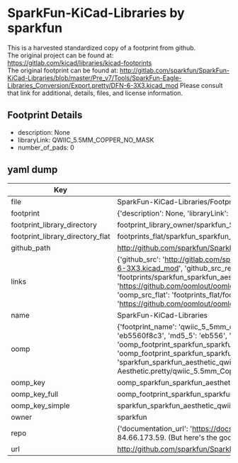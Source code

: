 # SparkFun-KiCad-Libraries by sparkfun  
This is a harvested standardized copy of a footprint from github.  
The original project can be found at:  
https://gitlab.com/kicad/libraries/kicad-footprints  
The original footprint can be found at:
http://gitlab.com/sparkfun/SparkFun-KiCad-Libraries/blob/master/Pre_v7/Tools/SparkFun-Eagle-Libraries_Conversion/Export.pretty/DFN-6-3X3.kicad_mod
Please consult that link for additional, details, files, and license information.  
## Footprint Details
* description: None  
* libraryLink: QWIIC_5.5MM_COPPER_NO_MASK  
* number_of_pads: 0  
## yaml dump  
| Key | Value |  
| --- | --- |  
| file | SparkFun-KiCad-Libraries/Footprints/SparkFun-Aesthetic.pretty/qwiic_5.5mm_Copper_No_Mask.kicad_mod |  
| footprint | {'description': None, 'libraryLink': 'QWIIC_5.5MM_COPPER_NO_MASK', 'number_of_pads': 0} |  
| footprint_library_directory | footprint_library_owner/sparkfun_SparkFun-KiCad-Libraries |  
| footprint_library_directory_flat | footprints_flat/sparkfun_sparkfun_aesthetic_qwiic_5_5mm_copper_no_mask/working |  
| github_path | http://github.com/sparkfun/SparkFun-KiCad-Libraries/blob/master/Footprints/SparkFun-Aesthetic.pretty/qwiic_5.5mm_Copper_No_Mask.kicad_mod |  
| links | {'github_src': 'http://gitlab.com/sparkfun/SparkFun-KiCad-Libraries/blob/master/Pre_v7/Tools/SparkFun-Eagle-Libraries_Conversion/Export.pretty/DFN-6-3X3.kicad_mod', 'github_src_repo': 'https://gitlab.com/kicad/libraries/kicad-footprints', 'oomp_bot': 'footprints/sparkfun_sparkfun_aesthetic_qwiic_5_5mm_copper_no_mask/working', 'oomp_bot_github': 'https://github.com/oomlout/oomlout_oomp_footprint_bot/tree/main/footprints/sparkfun_sparkfun_aesthetic_qwiic_5_5mm_copper_no_mask/working', 'oomp_src_flat': 'footprints_flat/footprints_flat/sparkfun_sparkfun_aesthetic_qwiic_5_5mm_copper_no_mask/working', 'oomp_src_flat_github': 'https://github.com/oomlout/oomlout_oomp_footprint_src/tree/main/footprints_flat/sparkfun_sparkfun_aesthetic_qwiic_5_5mm_copper_no_mask/working'} |  
| name | SparkFun-KiCad-Libraries |  
| oomp | {'footprint_name': 'qwiic_5_5mm_copper_no_mask', 'library_name': 'sparkfun_aesthetic', 'md5': 'eb5560f8c39625c4e4f0909671d3d6fe', 'md5_10': 'eb5560f8c3', 'md5_5': 'eb556', 'md5_6': 'eb5560', 'oomp_key': 'oomp_sparkfun_sparkfun_aesthetic_qwiic_5_5mm_copper_no_mask', 'oomp_key_extra': 'oomp_footprint_sparkfun_sparkfun_aesthetic_qwiic_5_5mm_copper_no_mask', 'oomp_key_full': 'oomp_footprint_sparkfun_sparkfun_aesthetic_qwiic_5_5mm_copper_no_mask_eb5560', 'oomp_key_simple': 'sparkfun_sparkfun_aesthetic_qwiic_5_5mm_copper_no_mask', 'original_filename': 'SparkFun-KiCad-Libraries/Footprints/SparkFun-Aesthetic.pretty/qwiic_5.5mm_Copper_No_Mask.kicad_mod', 'owner_name': 'sparkfun'} |  
| oomp_key | oomp_sparkfun_sparkfun_aesthetic_qwiic_5_5mm_copper_no_mask |  
| oomp_key_full | oomp_footprint_sparkfun_sparkfun_aesthetic_qwiic_5_5mm_copper_no_mask |  
| oomp_key_simple | sparkfun_sparkfun_aesthetic_qwiic_5_5mm_copper_no_mask |  
| owner | sparkfun |  
| repo | {'documentation_url': 'https://docs.github.com/rest/overview/resources-in-the-rest-api#rate-limiting', 'message': "API rate limit exceeded for 84.66.173.59. (But here's the good news: Authenticated requests get a higher rate limit. Check out the documentation for more details.)"} |  
| url | http://github.com/sparkfun/SparkFun-KiCad-Libraries |  

